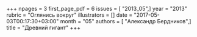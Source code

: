 +++
npages = 3
first_page_pdf = 6
issues = [ "2013_05",]
year = "2013"
rubric = "Оглянись вокруг"
illustrators = []
date = "2017-05-03T00:17:30+03:00"
month = "05"
authors = [ "Александр Бердников",]
title = "Древний гигант"
+++
